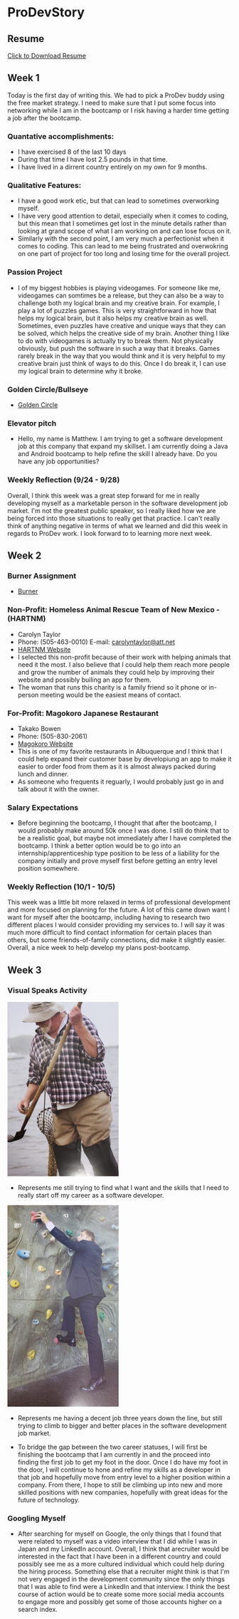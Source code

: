 # ProDevStory
## Resume
<a href="MMorganResume.pdf" download>Click to Download Resume</a>
## Week 1
Today is the first day of writing this. We had to pick a ProDev buddy using the free market strategy.
I need to make sure that I put some focus into networking while I am in the bootcamp or I risk having
a harder time getting a job after the bootcamp. 

### Quantative accomplishments:
   - I have exercised 8 of the last 10 days 
   - During that time I have lost 2.5 pounds in that time.
   - I have lived in a dirrent country entirely on my own for 9 months.

### Qualitative Features:
   - I have a good work etic, but that can lead to sometimes overworking myself.
   - I have very good attention to detail, especially when it comes to coding, but this mean that I sometimes
     get lost in the minute details rather than looking at grand scope of what I am working on and can lose
     focus on it.
   - Similarly with the second point, I am very much a perfectionist when it comes to coding. This can lead
     to me being frustrated and overwokring on one part of project for too long and losing time for the
     overall project.

### Passion Project
   - I of my biggest hobbies is playing videogames. For someone like me, videogames can somtimes be a release, 
     but they can also be a way to challenge both my logical brain and my creative brain. For example,
     I play a lot of puzzles games. This is very straightforward in how that helps my logical brain, but it 
     also helps my creative brain as well. Sometimes, even puzzles have creative and unique ways that they can 
     be solved, which helps the creative side of my brain. Another thing I like to do with videogames is 
     actually try to break them. Not physically obviously, but push the software in such a way that it breaks.
     Games rarely break in the way that you would think and it is very helpful to my creative brain just think
     of ways to do this. Once I do break it, I can use my logical brain to determine why it broke.
      
### Golden Circle/Bullseye
   - [Golden Circle](GoldenCircleMM.PNG)
      
### Elevator pitch
   - Hello, my name is Matthew. I am trying to get a software development job at this company that expand my
     skillset. I am currently doing a Java and Android bootcamp to help refine the skill I already have. Do you
     have any job opportunities?
      
      
### Weekly Reflection (9/24 - 9/28)

Overall, I think this week was a great step forward for me in really developing myself as a marketable person in
the software development job market. I'm not the greatest public speaker, so I really liked how we are being forced
into those situations to really get that practice. I can't really think of anything negative in terms of what we
learned and did this week in regards to ProDev work. I look forward to to learning more next week.

## Week 2
### Burner Assignment
   - [Burner](Burner.PNG)
    
### Non-Profit: Homeless Animal Rescue Team of New Mexico - (HARTNM)
   - Carolyn Taylor
   - Phone: (505-463-0010) E-mail: carolyntaylor@att.net
   - [HARTNM Website](https://www.hartnm.com/)
   - I selected this non-profit because of their work with helping animals that need it the most. I also believe that
     I could help them reach more people and grow the number of animals they could help by improving their website and
     possibly builing an app for them.
   - The woman that runs this charity is a family friend so it phone or in-person meeting would be the easiest means of
     contact.
 
 ### For-Profit: Magokoro Japanese Restaurant
   - Takako Bowen
   - Phone: (505-830-2061)
   - [Magokoro Website](http://magokoroabq.com/)
   - This is one of my favorite restaurants in Albuquerque and I think that I could help expand their customer base
     by developiung an app to make it easier to order food from them as it is almost always packed during lunch and
     dinner.
   - As someone who frequents it reguarly, I would probably just go in and talk about it with the owner.
    
### Salary Expectations
   - Before beginning the bootcamp, I thought that after the bootcamp, I would probably make around 50k once I was
     done. I still do think that to be a realistic goal, but maybe not immediately after I have completed the bootcamp.
     I think a better option would be to go into an internship/apprenticeship type position to be less of a liability
     for the company initially and prove myself first before getting an entry level position somewhere.
      
 ### Weekly Reflection (10/1 - 10/5)
 
 This week was a little bit more relaxed in terms of professional development and more focused on planning for the future.
 A lot of this came down want I want for myself after the bootcamp, including having to research two different places I
 would consider providing my services to. I will say it was much more difficult to find contact information for certain 
 places than others, but some friends-of-family connections, did make it slightly easier. Overall, a nice week to help
 develop my plans post-bootcamp.

## Week 3
### Visual Speaks Activity
![Picture One](picture_one.jpg)
* Represents me still trying to find what I want and the skills that I need to really start off my career as a 
software developer.



![Picture Two](picture_two.jpg)
* Represents me having a decent job three years down the line, but still trying to climb to bigger and better 
places in the software development job market.



* To bridge the gap between the two career statuses, I will first be finishing the bootcamp that I am currently in
and the proceed into finding the first job to get my foot in the door. Once I do have my foot in the door, I will 
continue to hone and refine my skills as a developer in that job and hopefully move from entry level to a 
higher position within a company. From there, I hope to still be climbing up into new and more skilled positions
with new companies, hopefully with great ideas for the future of technology. 

### Googling Myself
* After searching for myself on Google, the only things that I found that were related to myself was a video interview
that I did while I was in Japan and my LinkedIn account. Overall, I think that arecruiter would be interested in the 
fact that I have been in a different country and could possibly see me as a more cultured individual which could help
during the hiring process. Something else that a recruiter might think is that I'm not very engaged in the development
community since the only things that I was able to find were a LinkedIn and that interview. I think the best course of
action would be to create some more social media accounts to engage more and possibly get some of those accounts higher
on a search index.

